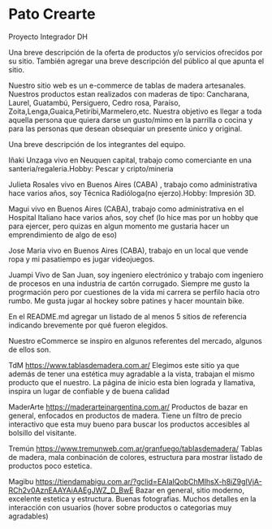 # Pato Crearte

Proyecto Integrador DH

Una breve descripción de la oferta de productos y/o servicios ofrecidos por su
sitio. También agregar una breve descripción del público al que apunta el sitio.

Nuestro sitio web es un e-commerce de tablas de madera artesanales.
Nuestros productos estan realizados con maderas de tipo: Cancharana, Laurel, Guatambú, Persiguero, Cedro rosa, Paraíso, Zoita,Lenga,Guaica,Petiribi,Marmelero,etc.
Nuestra objetivo es llegar a toda aquella persona que quiera darse un gusto/mimo en la parrilla o cocina y para las personas que desean obsequiar un presente único y original.

Una breve descripción de los integrantes del equipo.

Iñaki Unzaga vivo en Neuquen capital, trabajo como comerciante en una santeria/regaleria.Hobby: Pescar y cripto/mineria

Julieta Rosales vivo en Buenos Aires (CABA) , trabajo como administrativa hace varios años, soy Técnica Radióloga(no ejerzo).Hobby: Impresión 3D.

Magui vivo en Buenos Aires (CABA), trabajo como administrativa en el Hospital Italiano hace varios años, soy chef (lo hice mas por un hobby que para ejercer, pero quizas en algun momento me gustaria hacer un emprendimiento de algo de eso)

Jose Maria vivo en Buenos Aires (CABA), trabajo en un local que vende ropa y mi pasatiempo es jugar videojuegos.

Juampi
Vivo de San Juan, soy ingeniero electrónico y trabajo com ingeniero de procesos en una industria de cartón corrugado. Siempre me gusto la progrmación pero por cuestiones de la vida mi carrera se perfilo hacia otro rumbo. Me gusta jugar al hockey sobre patines y hacer mountain bike.

En el README.md agregar un listado de al menos 5 sitios de referencia
indicando brevemente por qué fueron elegidos.

Nuestro eCommerce se inspiro en algunos referentes del mercado, algunos de ellos son.

TdM
https://www.tablasdemadera.com.ar/
Elegimos este sitio ya que además de tener una estética muy agradable a la vista, trabajan el mismo producto que el nuestro.
La página de inicio esta bien lograda y llamativa, inspira un lugar de confiable y de buena calidad

MaderArte
https://maderarteinargentina.com.ar/
Productos de bazar en general, enfocados en productos de madera.
Tiene un filtro de precio interactivo que esta muy bueno para buscar los productos accesibles al bolsillo del visitante.

Tremún
https://www.tremunweb.com.ar/granfuego/tablasdemadera/
Tablas de madera, mala conbinación de colores, estructura para mostrar listado de productos poco estetica.

Magibu
https://tiendamabigu.com.ar/?gclid=EAIaIQobChMIhsX-h8iZ9gIVjA-RCh2v0AznEAAYAiAAEgJWZ_D_BwE
Bazar en general, sitio moderno, excelente estetica y estructura. Buenas fotografias. Muchos detalles en la interacción con usuarios (hover sobre productos o categorias muy agradables)
